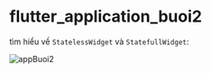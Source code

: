 # flutter_application_buoi2

tìm hiểu về `StatelessWidget` và `StatefullWidget`:

![appBuoi2](https://github.com/rudeusMSK/Flutter_ChaoXing-xinchao/assets/160387470/9fad5ec4-e275-46c4-8449-a808c80e7aae)
